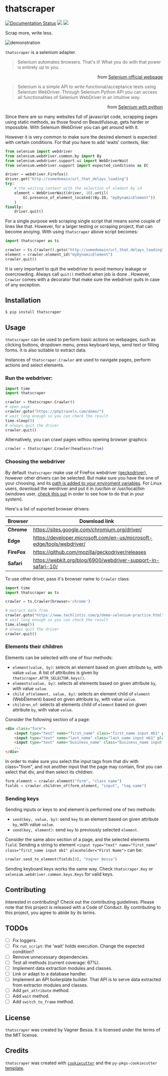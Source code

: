 # thatscraper
[![Documentation Status](https://readthedocs.org/projects/thatscraper/badge/?version=latest)](https://thatscraper.readthedocs.io/en/latest/?badge=latest) ![](https://img.shields.io/github/license/bessavagner/thatscraper) ![](https://img.shields.io/pypi/pyversions/thatscraper)

Scrap more, write less.

![demonstration](thatscraper.gif)

`thatscraper` is a selenium adapter.

>Selenium automates browsers. That's it! What you do with that power is entirely up to you.

<div style="text-align: right;">
<p>from <a href="https://www.selenium.dev/">Selenium official webpage</a></p>
</div>

>Selenium is a simple API to write functional/acceptance tests using Selenium WebDriver. Through Selenium Python API you can access all functionalities of Selenium WebDriver in an intuitive way.

<div style="text-align: right;">
<p>from <a href="https://selenium-python.readthedocs.io/index.html">Selenium with python</a></p>
</div>

Since there are so many websites full of javascript code, scrapping pages using static methods, as those found on Beautifulsoup, gets harder or impossible. With Selenium WebDriver you can get around with it.

However it is very common to make sure the desired element is expected with certain conditions. For that you have to add 'waits' contexts, like:

```python
from selenium import webdriver
from selenium.webdriver.common.by import By
from selenium.webdriver.support.ui import WebDriverWait
from selenium.webdriver.support import expected_conditions as EC

driver = webdriver.Firefox()
driver.get("http://somedomain/url_that_delays_loading")
try:
    # the waiting context with the selection of element by id
    element = WebDriverWait(driver, 10).until(
        EC.presence_of_element_located((By.ID, "myDynamicElement"))
    )
finally:
    driver.quit()
```

For a single purpose web scraping single script that means some couple of lines like that. However, for a larger testing or scraping project, that can become anoying. With using `thatscraper` above script becomes:

```python
import thatscraper as ts

crawler = ts.Crawler().goto("http://somedomain/url_that_delays_loading")
element = crawler.element_id("myDynamicElement")
crawler.quit()
```

It is very important to quit the webdriver to avoid memory leakage or overcrowding. Always call `quit()` method when job is done . However, `Crawler` comes with a decorator that make sure the webdriver quits in case of any exception.


## Installation

```bash
$ pip install thatscraper
```

## Usage

`thatscraper` can be used to perform basic actions on webpages, such as clicking buttons, dropdown menu, press keyboard keys, send text or filling forms. It is also suitable to extract data.

Instances of `thatscraper.Crawler` are used to navigate pages, perform actions and select elements.


### Run the webdriver:


```python
import time
import thatscraper

crawler = thatscraper.Crawler()
# open page
crawler.goto("https://phptravels.com/demo/")
# wait long enough so you can check the result
time.sleep(5)
# always quit the driver
crawler.quit()
```

Alternatively, you can crawl pages withou opening browser graphics:

```python
crawler = thatscraper.Crawler(headless=True)

```

### Choosing the webdriver

By default `thatscraper` make use of FireFox webdriver ([geckodriver](https://github.com/mozilla/geckodriver/releases)), however other drivers can be selected. But make sure you have the one of your choosing, and its [path is added to your enviroment variables](https://selenium-python.readthedocs.io/installation.html#drivers). For Linux users, download the werdriver and put it in /usr/bin or /usr/local/bin (windows user, [check this out](https://stackoverflow.com/a/56926716/13599189) in order to see how to do that in your system).

Here's a list of suported browser drivers:

| **Browser**  | **Download link** |
| ----------   | ----------------- |
| **Chrome**   | https://sites.google.com/chromium.org/driver/ |
| **Edge**     | https://developer.microsoft.com/en-us/microsoft-edge/tools/webdriver/ |
| **FireFox**  | https://github.com/mozilla/geckodriver/releases |
| **Safari**   | https://webkit.org/blog/6900/webdriver-support-in-safari-10/ |

To use other driver, pass it's browser name to ```Crawler``` class:

```python
import time
import thatscraper as ts

crawler = ts.Crawler(browser='chrome')

# extract data from
crawler.goto("https://www.techlistic.com/p/demo-selenium-practice.html")
# wait long enough so you can check the result
time.sleep(5)
# always quit the driver
crawler.quit()
```

### Elements their children

Elements can be selected with one of four methods:

- `element(value, by)`: selects an element based on given attribute `by`, with value `value`. A list of attributes is given by `thatscraper.ATTR_SELECTOR.keys()`.
- `elements(value, by)`: selects all elements based on given attribute `by`, with value `value`.
- `child_of(element, value, by)`: selects an element child of `element` (WebElement) based on given attribute `by`, with value `value`.
- `children_of`: selects all elements child of `element` based on given attribute `by`, with value `value`.

Consider the following section of a page:

```html
<div class="form">
    <input type="text" name="first_name" class="first_name input mb1" placeholder="First Name">
    <input type="text" name="last_name" class="last_name input mb1" placeholder="Last Name">
    <input type="text" name="business_name" class="business_name input mb1" placeholder="Business Name">
    ...
</div>
```

In order to make sure you select the input tags from that div with class="from", and not another input that the page may contain, first you can select that div, and then select its children:

```python
form_element = crawler.element("form", "class name")
fields = crawler.children_of(form_element, "input", "tag name")
``` 

### Sending keys

Sending inputs or keys to and element is performed one of two methods:

- `send(key, value, by)`: send `key` to an element based on given attribute `by`, with value `value`.
- `send(key, element)`: send `key` to previously selected `element`.

Consider the same abov section of a page, and the selected elements `field`. Sending a string to element `<input type="text" name="first_name" class="first_name input mb1" placeholder="First Name">` can be:

```python
crawler.send_to_element(fields[0], "Vagner Bessa")
```

Sending keyboard keys works the same way. Check `thatscraper.Key` or `selenium.webdriver.common.keys.Keys` for valid keys.

## Contributing

Interested in contributing? Check out the contributing guidelines. Please note that this project is released with a Code of Conduct. By contributing to this project, you agree to abide by its terms.

## TODOs

- [ ] Fix loggers.
- [ ] Fix `run_script`: the 'wait' holds execution. Change the expected condition?
- [ ] Remove unnecessary dependencies.
- [ ] Test all methods (current coverage: 67%).
- [ ] Implement data extraction modules and classes.  
- [ ] Link or adapt to a database handler.
- [ ] Implement an API boilerplate builder. That API is to serve data extracted from extractor modules and classes.
- [ ] Add `get_attribute` method.
- [ ] Add `wait` method.
- [ ] Add `switch_to_frame` method.

## License

`thatscraper` was created by Vagner Bessa. It is licensed under the terms of the MIT license.

## Credits

`thatscraper` was created with [`cookiecutter`](https://cookiecutter.readthedocs.io/en/latest/) and the `py-pkgs-cookiecutter` [template](https://github.com/py-pkgs/py-pkgs-cookiecutter).
